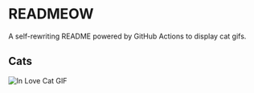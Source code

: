 # READMEOW

A self-rewriting README powered by GitHub Actions to display cat gifs.

## Cats

![In Love Cat GIF](https://media1.giphy.com/media/MDJ9IbxxvDUQM/200.gif?cid=9acd02da0y29gkkli4kwbe5a1uhyz75cm38i8xnrblh5gfkg&ep=v1_gifs_search&rid=200.gif&ct=g)
